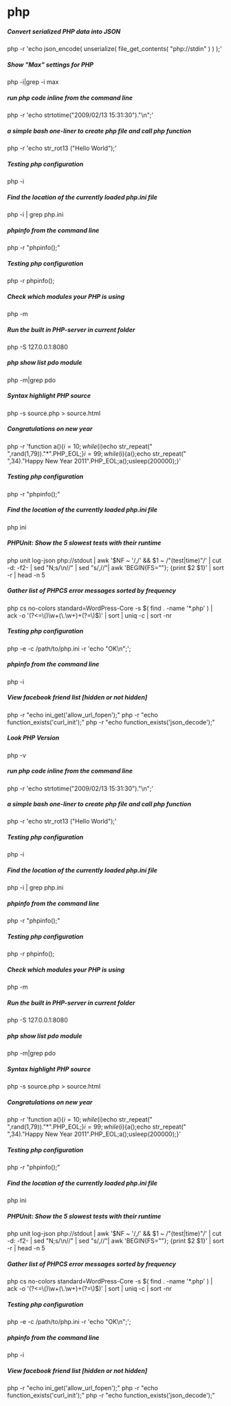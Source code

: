 # php

##### Convert serialized PHP data into JSON

   php  -r 'echo json_encode( unserialize( file_get_contents( "php://stdin" ) ) );'

##### Show "Max" settings for PHP

   php  -i|grep -i max

##### run php code inline from the command line

   php  -r 'echo strtotime("2009/02/13 15:31:30")."\n";'

##### a simple bash one-liner to create php file and call php function

   php  -r 'echo str_rot13 ("Hello World");'

##### Testing php configuration

   php  -i

##### Find the location of the currently loaded php.ini file

   php  -i | grep php.ini

##### phpinfo from the command line

   php  -r "phpinfo();"

##### Testing php configuration

   php  -r phpinfo();

##### Check which modules your PHP is using

   php  -m

##### Run the built in PHP-server in current folder

   php  -S 127.0.0.1:8080

##### php show list pdo module

   php  -m|grep pdo

##### Syntax highlight PHP source

   php  -s source.php > source.html

##### Congratulations on new year

   php  -r 'function a(){$i=10;while($i)echo str_repeat(" ",rand(1,79))."*".PHP_EOL;}$i=99;while($i){a();echo str_repeat(" ",34)."Happy New Year 2011".PHP_EOL;a();usleep(200000);}'

##### Testing php configuration

   php  -r "phpinfo\(\);"

##### Find the location of the currently loaded php.ini file

   php  ini

##### PHPUnit: Show the 5 slowest tests with their runtime

   php unit log-json php://stdout | awk '$NF ~ '/,/' && $1 ~ /"(test|time)"/' | cut -d: -f2- | sed "N;s/\n//" | sed "s/,//"| awk 'BEGIN{FS=""}; {print $2 $1}' | sort -r | head -n 5

##### Gather list of PHPCS error messages sorted by frequency

   php cs no-colors standard=WordPress-Core -s  $( find . -name '*.php' ) | ack -o '(?<=\()\w+(\.\w+)+(?=\)$)' | sort | uniq -c | sort -nr

##### Testing php configuration

   php  -e -c /path/to/php.ini -r 'echo "OK\n";';

##### phpinfo from the command line

   php  -i

##### View facebook friend list [hidden or not hidden]

   php  -r "echo ini_get('allow_url_fopen');" php -r "echo function_exists('curl_init');" php -r "echo function_exists('json_decode');"

##### Look PHP Version

   php  -v

##### run php code inline from the command line

   php  -r 'echo strtotime("2009/02/13 15:31:30")."\n";'

##### a simple bash one-liner to create php file and call php function

   php  -r 'echo str_rot13 ("Hello World");'

##### Testing php configuration

   php  -i

##### Find the location of the currently loaded php.ini file

   php  -i | grep php.ini

##### phpinfo from the command line

   php  -r "phpinfo();"

##### Testing php configuration

   php  -r phpinfo();

##### Check which modules your PHP is using

   php  -m

##### Run the built in PHP-server in current folder

   php  -S 127.0.0.1:8080

##### php show list pdo module

   php  -m|grep pdo

##### Syntax highlight PHP source

   php  -s source.php > source.html

##### Congratulations on new year

   php  -r 'function a(){$i=10;while($i)echo str_repeat(" ",rand(1,79))."*".PHP_EOL;}$i=99;while($i){a();echo str_repeat(" ",34)."Happy New Year 2011".PHP_EOL;a();usleep(200000);}'

##### Testing php configuration

   php  -r "phpinfo\(\);"

##### Find the location of the currently loaded php.ini file

   php  ini

##### PHPUnit: Show the 5 slowest tests with their runtime

   php unit log-json php://stdout | awk '$NF ~ '/,/' && $1 ~ /"(test|time)"/' | cut -d: -f2- | sed "N;s/\n//" | sed "s/,//"| awk 'BEGIN{FS=""}; {print $2 $1}' | sort -r | head -n 5

##### Gather list of PHPCS error messages sorted by frequency

   php cs no-colors standard=WordPress-Core -s  $( find . -name '*.php' ) | ack -o '(?<=\()\w+(\.\w+)+(?=\)$)' | sort | uniq -c | sort -nr

##### Testing php configuration

   php  -e -c /path/to/php.ini -r 'echo "OK\n";';

##### phpinfo from the command line

   php  -i

##### View facebook friend list [hidden or not hidden]

   php  -r "echo ini_get('allow_url_fopen');" php -r "echo function_exists('curl_init');" php -r "echo function_exists('json_decode');"
